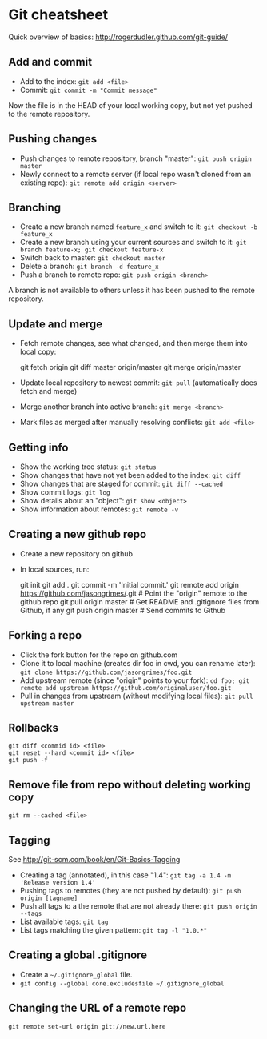 Git cheatsheet
==============

Quick overview of basics: http://rogerdudler.github.com/git-guide/

Add and commit
--------------

* Add to the index: `git add <file>`
* Commit: `git commit -m "Commit message"`

Now the file is in the HEAD of your local working copy, but not yet pushed to the remote repository.

Pushing changes
---------------

* Push changes to remote repository, branch "master": `git push origin master`
* Newly connect to a remote server (if local repo wasn't cloned from an existing repo): `git remote add origin <server>` 

Branching
---------

* Create a new branch named `feature_x` and switch to it: `git checkout -b feature_x`
* Create a new branch using your current sources and switch to it: `git branch feature-x; git checkout feature-x`
* Switch back to master: `git checkout master`
* Delete a branch: `git branch -d feature_x`
* Push a branch to remote repo: `git push origin <branch>`

A branch is not available to others unless it has been pushed to the remote repository.

Update and merge
----------------

* Fetch remote changes, see what changed, and then merge them into local copy:

    git fetch origin
    git diff master origin/master
    git merge origin/master 

* Update local repository to newest commit: `git pull` (automatically does fetch and merge)
* Merge another branch into active branch: `git merge <branch>`
* Mark files as merged after manually resolving conflicts: `git add <file>`

Getting info
------------

* Show the working tree status: `git status`
* Show changes that have not yet been added to the index: `git diff`
* Show changes that are staged for commit: `git diff --cached`
* Show commit logs: `git log`
* Show details about an "object": `git show <object>`
* Show information about remotes: `git remote -v`

Creating a new github repo
--------------------------

* Create a new repository on github
* In local sources, run:

    git init
    git add .
    git commit -m 'Initial commit.'
    git remote add origin https://github.com/jasongrimes/<reponame>.git # Point the "origin" remote to the github repo
    git pull origin master  # Get README and .gitignore files from Github, if any
    git push origin master  # Send commits to Github

Forking a repo
--------------

* Click the fork button for the repo on github.com
* Clone it to local machine (creates dir foo in cwd, you can rename later): `git clone https://github.com/jasongrimes/foo.git`
* Add upstream remote (since "origin" points to your fork): `cd foo; git remote add upstream https://github.com/originaluser/foo.git`
* Pull in changes from upstream (without modifying local files): `git pull upstream master`

Rollbacks
---------

    git diff <commid id> <file>
    git reset --hard <commit id> <file>
    git push -f


Remove file from repo without deleting working copy
---------------------------------------------------

    git rm --cached <file>

Tagging
-------

See http://git-scm.com/book/en/Git-Basics-Tagging

* Creating a tag (annotated), in this case "1.4": `git tag -a 1.4 -m 'Release version 1.4'`
* Pushing tags to remotes (they are not pushed by default): `git push origin [tagname]`
* Push all tags to a the remote that are not already there: `git push origin --tags`
* List available tags: `git tag`
* List tags matching the given pattern: `git tag -l "1.0.*"`

Creating a global .gitignore
----------------------------

* Create a `~/.gitignore_global` file.
* `git config --global core.excludesfile ~/.gitignore_global`

Changing the URL of a remote repo
---------------------------------

    git remote set-url origin git://new.url.here

